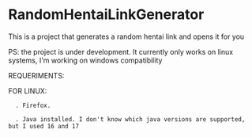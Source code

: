 # RandomHentaiLinkGenerator
This is a project that generates a random hentai link and opens it for you



PS: the project is under development. It currently only works on linux systems, I'm working on windows compatibility

REQUERIMENTS:

FOR LINUX:

      . Firefox.

      . Java installed. I don't know which java versions are supported, but I used 16 and 17
